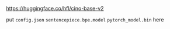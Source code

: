 https://huggingface.co/hfl/cino-base-v2

put `config.json` `sentencepiece.bpe.model` `pytorch_model.bin` here